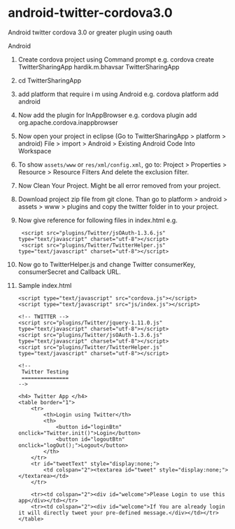 android-twitter-cordova3.0
==========================

Android twitter cordova 3.0 or greater plugin using oauth

Android 


1. Create cordova project using Command prompt
     e.g. cordova create TwitterSharingApp hardik.m.bhavsar TwitterSharingApp 

2.  cd TwitterSharingApp

3. add platform that require i m using Android
    e.g. cordova platform add android

4. Now add the plugin for InAppBrowser 
	e.g. cordova plugin add org.apache.cordova.inappbrowser

5. Now open your project in eclipse (Go to TwitterSharingApp > platform > android)
	File > import > Android > Existing Android Code Into Workspace

6. To show `assets/www` or `res/xml/config.xml`, go to:
    Project > Properties > Resource > Resource Filters
	And delete the exclusion filter.

7. Now Clean Your Project. Might be all error removed from your project.

8. Download project zip file from git clone. Than go to platform > android > assets > www > plugins and copy the twitter folder in to your project.

9. Now give reference for following files in index.html
	e.g.
	<script src="plugins/Twitter/jquery-1.11.0.js" type="text/javascript" charset="utf-8"></script>
        <script src="plugins/Twitter/jsOAuth-1.3.6.js" type="text/javascript" charset="utf-8"></script>
        <script src="plugins/Twitter/TwitterHelper.js" type="text/javascript" charset="utf-8"></script>
		
10. Now go to TwitterHelper.js and change Twitter consumerKey, consumerSecret and Callback URL.
		
11. Sample index.html

	<html>
    <head>
        <meta charset="utf-8" />
        <meta name="format-detection" content="telephone=no" />
        <!-- WARNING: for iOS 7, remove the width=device-width and height=device-height attributes. See https://issues.apache.org/jira/browse/CB-4323 -->
        <meta name="viewport" content="user-scalable=no, initial-scale=1, maximum-scale=1, minimum-scale=1, width=device-width, height=device-height, target-densitydpi=device-dpi" />
        <link rel="stylesheet" type="text/css" href="css/index.css" />
        <title>Twitter Sharing App</title>
    </head>
    <body>
        
        <script type="text/javascript" src="cordova.js"></script>
        <script type="text/javascript" src="js/index.js"></script>
        
        <!-- TWITTER -->
        <script src="plugins/Twitter/jquery-1.11.0.js" type="text/javascript" charset="utf-8"></script>
        <script src="plugins/Twitter/jsOAuth-1.3.6.js" type="text/javascript" charset="utf-8"></script>
        <script src="plugins/Twitter/TwitterHelper.js" type="text/javascript" charset="utf-8"></script>
        
        <!--
         Twitter Testing
         ===============
        -->
        
        <h4> Twitter App </h4>
        <table border="1">
            <tr>
                <th>Login using Twitter</th>
                <th>
                    <button id="loginBtn" onclick="Twitter.init()">Login</button>
                    <button id="logoutBtn" onclick="logOut();">Logout</button>
                </th>
            </tr>
            <tr id="tweetText" style="display:none;">
                <td colspan="2"><textarea id="tweet" style="display:none;"></textarea></td>
            </tr>
            
            <tr><td colspan="2"><div id="welcome">Please Login to use this app</div></td></tr>
            <tr><td colspan="2"><div id="welcome">If You are already login it will directly tweet your pre-defined message.</div></td></tr>
        </table>
       
</html>
</body>
